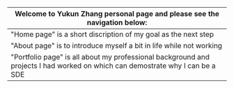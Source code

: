 | Welcome to Yukun Zhang personal page and please see the navigation below:                                                                                                     |
|----------------------------------------------------------------------------------------------------------|
| "Home page" is a short discription of my goal as the next step                                             |
| "About page" is to introduce myself a bit in life while not working                                        |
| "Portfolio page" is all about my professional background and projects I had worked on which can demostrate why I can be a SDE                                                                                         |